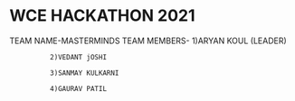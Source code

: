 # WCE HACKATHON 2021
TEAM NAME-MASTERMINDS
TEAM MEMBERS- 1)ARYAN KOUL (LEADER)
              
              2)VEDANT jOSHI
              
              3)SANMAY KULKARNI
              
              4)GAURAV PATIL
